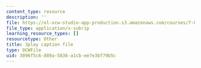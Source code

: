 ```yaml
---
content_type: resource
description: ''
file: https://ol-ocw-studio-app-production.s3.amazonaws.com/courses/7-01sc-fundamentals-of-biology-fall-2011/3096f5c6889a5836a1cbee7e3bf79b5c_zLGHH9Rwvlw.vtt
file_type: application/x-subrip
learning_resource_types: []
resourcetype: Other
title: 3play caption file
type: OCWFile
uid: 3096f5c6-889a-5836-a1cb-ee7e3bf79b5c
---
```

